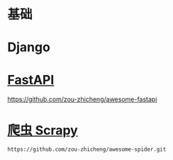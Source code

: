 # 基础

# Django

# [FastAPI](https://github.com/zou-zhicheng/awesome-fastapi)
https://github.com/zou-zhicheng/awesome-fastapi 

# [爬虫 Scrapy](https://github.com/zou-zhicheng/awesome-spider.git)
`https://github.com/zou-zhicheng/awesome-spider.git`

